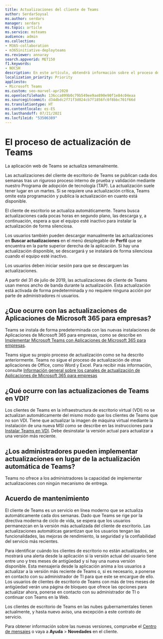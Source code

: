 ```yaml
---
title: Actualizaciones del cliente de Teams
author: SerdarSoysal
ms.author: serdars
manager: serdars
ms.topic: article
ms.service: msteams
audience: admin
ms.collection:
- M365-collaboration
- m365initiative-deployteams
ms.reviewer: annaray
search.appverid: MET150
f1.keywords:
- NOCSH
description: En este artículo, obtendrá información sobre el proceso de actualización del cliente de escritorio de Microsoft Teams.
localization_priority: Priority
appliesto:
- Microsoft Teams
ms.custom: seo-marvel-apr2020
ms.openlocfilehash: 136cca899b0c79b549ee9ae890e90f1e84c04eaa
ms.sourcegitcommit: d34dbdc2f71f3d024cb7f1856fc0f8bbc701f66d
ms.translationtype: HT
ms.contentlocale: es-ES
ms.lasthandoff: 07/21/2021
ms.locfileid: "53506389"
---
```

# <a name="teams-update-process"></a>El proceso de actualización de Teams

La aplicación web de Teams se actualiza semanalmente.

Las actualizaciones del cliente de escritorio de Teams se publican cada dos semanas tras un riguroso proceso interno de prueba y validación mediante nuestro Programa de adopción de tecnología (TAP). La actualización suele tener lugar en un martes. Si se requiere una actualización crítica, Teams omite esta programación y publica la actualización en cuanto está disponible.

El cliente de escritorio se actualiza automáticamente. Teams busca actualizaciones cada pocas horas en segundo plano, las descarga y, a continuación, espera a que el equipo esté inactivo para instalar la actualización de forma silenciosa.

Los usuarios también pueden descargar manualmente las actualizaciones en **Buscar actualizaciones** en el menú desplegable de **Perfil** que se encuentra en la parte superior derecha de la aplicación. Si hay una actualización disponible, se descargará y se instalará de forma silenciosa cuando el equipo esté inactivo.

Los usuarios deben iniciar sesión para que se descarguen las actualizaciones.

A partir del 31 de julio de 2019, las actualizaciones de cliente de Teams usan menos ancho de banda durante la actualización. Esta actualización está activada de forma predeterminada y no requiere ninguna acción por parte de administradores ni usuarios.

## <a name="what-about-updates-to-microsoft-365-apps-for-enterprise"></a>¿Que ocurre con las actualizaciones de Aplicaciones de Microsoft 365 para empresas?

Teams se instala de forma predeterminada con las nuevas instalaciones de Aplicaciones de Microsoft 365 para empresas, como se describe en [Implementar Microsoft Teams con Aplicaciones de Microsoft 365 para empresas](/DeployOffice/teams-install).

Teams sigue su propio proceso de actualización como se ha descrito anteriormente. Teams no sigue el proceso de actualización de otras aplicaciones de Office, como Word y Excel. Para recibir más información, consulte [Información general sobre los canales de actualización de Aplicaciones de Microsoft 365 para empresas](/DeployOffice/overview-of-update-channels-for-office-365-proplus)

## <a name="what-about-updates-to-teams-on-vdi"></a>¿Qué ocurre con las actualizaciones de Teams en VDI?


Los clientes de Teams en la infraestructura de escritorio virtual (VDI) no se actualizan automáticamente del mismo modo que los clientes de Teams que no son VDI. Tiene que actualizar la imagen de máquina virtual mediante la instalación de una nueva MSI como se describe en las instrucciones para [Instalar Teams en VDI](teams-for-vdi.md). Debe desinstalar la versión actual para actualizar a una versión más reciente.

## <a name="can-admins-deploy-updates-instead-of-teams-auto-updating"></a>¿Los administradores pueden implementar actualizaciones en lugar de la actualización automática de Teams?

Teams no ofrece a los administradores la capacidad de implementar actualizaciones con ningún mecanismo de entrega.

## <a name="servicing-agreement"></a>Acuerdo de mantenimiento

El cliente de Teams es un servicio en línea moderno que se actualiza automáticamente cada dos semanas. Dado que Teams se rige por la directiva moderna de ciclo de vida, se espera que los usuarios permanezcan en la versión más actualizada del cliente de escritorio. Las actualizaciones automáticas garantizan que los usuarios tengan las funcionalidades, las mejoras de rendimiento, la seguridad y la confiabilidad del servicio más recientes.

Para identificar cuándo los clientes de escritorio no están actualizados, se mostrará una alerta desde la aplicación si la versión actual del usuario tiene entre uno y tres meses de antigüedad y si hay una nueva versión disponible. Esta mensajería desde la aplicación anima a los usuarios a actualizar a la versión más reciente de Teams o, si es necesario, a ponerse en contacto con su administrador de TI para que este se encargue de ello. Los usuarios de clientes de escritorio de Teams con más de tres meses de antigüedad verán una página de bloqueo que ofrece las opciones para actualizar ahora, ponerse en contacto con su administrador de TI o continuar con Teams en la Web.

Los clientes de escritorio de Teams en las nubes gubernamentales tienen actualmente, y hasta nuevo aviso, una excepción a este contrato de servicio.

Para obtener información sobre las nuevas versiones, compruebe el [Centro de mensajes](https://admin.microsoft.com/AdminPortal/Home#/MessageCenter) o vaya a **Ayuda** > **Novedades** en el cliente.
